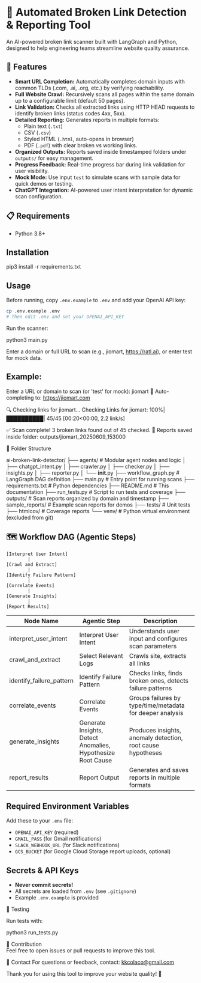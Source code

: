 # 🔗 Automated Broken Link Detection & Reporting Tool

An AI-powered broken link scanner built with LangGraph and Python, designed to help engineering teams streamline website quality assurance.

## 🚀 Features

- **Smart URL Completion:** Automatically completes domain inputs with common TLDs (.com, .ai, .org, etc.) by verifying reachability.
- **Full Website Crawl:** Recursively scans all pages within the same domain up to a configurable limit (default 50 pages).
- **Link Validation:** Checks all extracted links using HTTP HEAD requests to identify broken links (status codes 4xx, 5xx).
- **Detailed Reporting:** Generates reports in multiple formats:
  - Plain text (`.txt`)
  - CSV (`.csv`)
  - Styled HTML (`.html`, auto-opens in browser)
  - PDF (`.pdf`) with clear broken vs working links.
- **Organized Outputs:** Reports saved inside timestamped folders under `outputs/` for easy management.
- **Progress Feedback:** Real-time progress bar during link validation for user visibility.
- **Mock Mode:** Use input `test` to simulate scans with sample data for quick demos or testing.
- **ChatGPT Integration:** AI-powered user intent interpretation for dynamic scan configuration.

## 📋 Requirements

- Python 3.8+

## Installation

pip3 install -r requirements.txt

## Usage

Before running, copy `.env.example` to `.env` and add your OpenAI API key:

```sh
cp .env.example .env
# Then edit .env and set your OPENAI_API_KEY
```

Run the scanner:

python3 main.py

Enter a domain or full URL to scan (e.g., jiomart, https://ratl.ai), or enter test for mock data.

## Example:

Enter a URL or domain to scan (or 'test' for mock): jiomart
🤖 Auto-completing to: https://jiomart.com

🔍 Checking links for jiomart...
Checking Links for jiomart: 100%|██████████| 45/45 [00:20<00:00, 2.2 link/s]

✅ Scan complete! 3 broken links found out of 45 checked.
📄 Reports saved inside folder: outputs/jiomart_20250609_153000

📂 Folder Structure
 
ai-broken-link-detector/
├── agents/                # Modular agent nodes and logic
│   ├── chatgpt_intent.py
│   ├── crawler.py
│   ├── checker.py
│   ├── insights.py
│   ├── reporter.py
│   └── __init__.py
├── workflow_graph.py      # LangGraph DAG definition
├── main.py                # Entry point for running scans
├── requirements.txt       # Python dependencies
├── README.md              # This documentation
├── run_tests.py           # Script to run tests and coverage
├── outputs/               # Scan reports organized by domain and timestamp
├── sample_reports/        # Example scan reports for demos
├── tests/                 # Unit tests
├── htmlcov/               # Coverage reports
└── venv/                  # Python virtual environment (excluded from git)

## 🗺️ Workflow DAG (Agentic Steps)

```
[Interpret User Intent]
        |
[Crawl and Extract]
        |
[Identify Failure Pattern]
        |
[Correlate Events]
        |
[Generate Insights]
        |
[Report Results]
```

| Node Name                | Agentic Step                | Description                                                      |
|--------------------------|-----------------------------|------------------------------------------------------------------|
| interpret_user_intent    | Interpret User Intent       | Understands user input and configures scan parameters            |
| crawl_and_extract        | Select Relevant Logs        | Crawls site, extracts all links                                  |
| identify_failure_pattern | Identify Failure Pattern    | Checks links, finds broken ones, detects failure patterns        |
| correlate_events         | Correlate Events            | Groups failures by type/time/metadata for deeper analysis        |
| generate_insights        | Generate Insights, Detect Anomalies, Hypothesize Root Cause | Produces insights, anomaly detection, root cause hypotheses |
| report_results           | Report Output               | Generates and saves reports in multiple formats                  |

## Required Environment Variables
Add these to your `.env` file:

- `OPENAI_API_KEY` (required)
- `GMAIL_PASS` (for Gmail notifications)
- `SLACK_WEBHOOK_URL` (for Slack notifications)
- `GCS_BUCKET` (for Google Cloud Storage report uploads, optional)

## Secrets & API Keys
- **Never commit secrets!**
- All secrets are loaded from `.env` (see `.gitignore`)
- Example `.env.example` is provided

🧪 Testing

Run tests with:

python3 run_tests.py

🤝 Contribution  
Feel free to open issues or pull requests to improve this tool.

📧 Contact
For questions or feedback, contact: kkcolaco@gmail.com

Thank you for using this tool to improve your website quality! 🚀
